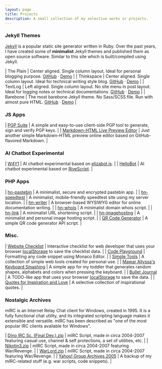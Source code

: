 ```yaml
---
layout: page
title: Projects
description: A small collection of my selective works or projects.
---
```


### Jekyll Themes

[Jekyll](https://jekyllrb.com/) is a popular static site generator written in Ruby. Over the past years, I have created some of **minimalist** Jekyll themes and published them as open source software. Similar to this site which is built/compiled using Jekyll.

| The Plain | Center aligned. Single column layout. Ideal for personal blogging purpose. [GitHub](https://github.com/heiswayi/the-plain)&nbsp;&middot;&nbsp;[Demo](https://heiswayi.github.io/the-plain) |
| Thinkspace | Center aligned. Single column layout. Ideal for technical writing style blog. [GitHub](https://github.com/heiswayi/thinkspace)&nbsp;&middot;&nbsp;[Demo](https://heiswayi.github.io/thinkspace) |
| TextLog | Left aligned. Single column layout. No site menu in post layout. Ideal for logging notes or technical documentations. [GitHub](https://github.com/heiswayi/textlog)&nbsp;&middot;&nbsp;[Demo](https://heiswayi.github.io/textlog) |
| Barebone | The most barebone Jekyll theme. No Sass/SCSS file. Run with almost pure HTML. [GitHub](https://github.com/heiswayi/hn-barebone)&nbsp;&middot;&nbsp;[Demo](https://heiswayi.github.io/hn-barebone/) |



### JS Apps

| [PGP Suite](https://heiswayi.github.io/pgp/) | A simple and easy-to-use client-side PGP tool to generate, sign and verify PGP keys. |
| [Markdown-HTML Live Preview Editor](https://heiswayi.github.io/markdown-editor/) | Just another simple Markdown-HTML preview online editor based on GitHub-flavored Markdown. |



### AI Chatbot Experimental

| [W4Y1](https://heiswayi.github.io/w4y1/) | AI chatbot experimental based on [elizabot.js](https://www.masswerk.at/elizabot/). |
| [HelloBot](https://heiswayi.github.io/hellobot/) | AI chatbot experimental based on [RiveScript](https://www.rivescript.com/). |



### PHP Apps

| [hn-pastebin](https://dev.nrird.com/pastebin/) | A minimalist, secure and encrypted pastebin app. |
| [hn-speedtest](https://dev.nrird.com/speedtest/) | A minimalist, mobile-friendly speedtest site using my server location. |
| [hn-writer](https://dev.nrird.com/writer/) | A browser-based WYSIWYG editor for online documentation writing. |
| [hn-whois](https://dev.nrird.com/whois/) | A minimalist domain whois script. |
| [hn-link](https://dev.nrird.com/link/create) | A minimalist URL shortening script. |
| [hn-imagehosting](https://dev.nrird.com/imagehosting/) | A minimalist and personal image hosting script. |
| [QR Code Generator](https://heiswayi.nrird.com/qrcode) | A simple QR code generator API script. |



### Misc.

| [Website Checklist](https://heiswayi.github.io/website-checklist/) | Interactive checklist for web developer that uses your browser [localStorage](https://developer.mozilla.org/en-US/docs/Web/API/Window/localStorage) to save the checklist data. |
| [Code Playground](https://heiswayi.github.io/code-playground/) | Formatting any code snippet using Monaco Editor. |
| [Simple Tools](https://heiswayi.github.io/simple-tools/) | A collection of simple web tools created for personal use. |
| [Mawar Allyssa's Keyboard Smashing](https://heiswayi.nrird.com/mawar-allyssa) | A simple app for my toddler that generates random shapes, alphabets and colors when pressing the keyboard. |
| [Bullet Journal](https://dev.nrird.com/bulletjournal/) | A TODO-like app that uses your browser [localStorage](https://developer.mozilla.org/en-US/docs/Web/API/Window/localStorage) to save the data. |
| [Quotes for Inspiration and Love](quotes) | A selective collection of inspirational quotes. |



### Nostalgic Archives

mIRC is an Internet Relay Chat client for Windows, created in 1995. It is a fully functional chat utility, and its integrated scripting language makes it extensible and versatile. mIRC has been described as "one of the most popular IRC clients available for Windows".

| [Dino IRC Sc. (Final Dev.).zip](https://www.dropbox.com/s/5m6fcpwfe998vg1/Dino%20IRC%20Sc.%20%28Final%20Dev.%29.zip?dl=0) | mIRC Script, made in circa 2004-2007 featuring casual use, channel & self protections, a set of utilities, etc. |
| [Nikotin3.zip](https://www.dropbox.com/s/2cjjvfsw9m2wpwa/Nikotin3.zip?dl=0) | mIRC Script, made in circa 2004-2007 featuring War/Revenge. |
| [WarLord.zip](https://www.dropbox.com/s/fala3ispr3b1ntc/WarLord.zip?dl=0) | mIRC Script, made in circa 2004-2007 featuring War/Revenge. |
| [Yahoo! Group Archives 2005](https://drive.google.com/drive/u/0/folders/1YG3HsmF-m0x5s3nVP7lFT9tAZaJVDKsd) | A backup of my mIRC-related stuff (e.g. war scripts, code snippets). |